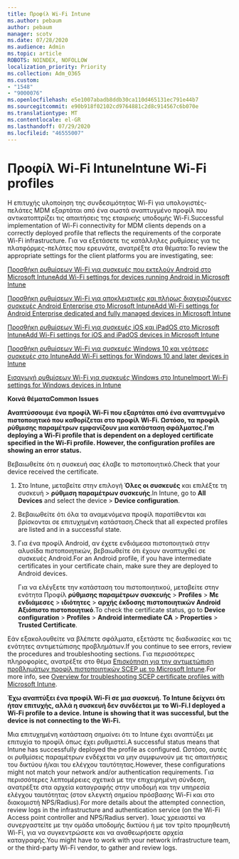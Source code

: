```yaml
---
title: Προφίλ Wi-Fi Intune
ms.author: pebaum
author: pebaum
manager: scotv
ms.date: 07/28/2020
ms.audience: Admin
ms.topic: article
ROBOTS: NOINDEX, NOFOLLOW
localization_priority: Priority
ms.collection: Adm_O365
ms.custom:
- "1548"
- "9000076"
ms.openlocfilehash: e5e1007abadb8ddb30ca110d465131ec791e44b7
ms.sourcegitcommit: e90b918f02102cd9764881c2d8c914567c6b070e
ms.translationtype: MT
ms.contentlocale: el-GR
ms.lasthandoff: 07/29/2020
ms.locfileid: "46555007"
---
```

# <a name="intune-wi-fi-profiles"></a><span data-ttu-id="89b4f-102">Προφίλ Wi-Fi Intune</span><span class="sxs-lookup"><span data-stu-id="89b4f-102">Intune Wi-Fi profiles</span></span>

<span data-ttu-id="89b4f-103">Η επιτυχής υλοποίηση της συνδεσιμότητας Wi-Fi για υπολογιστές-πελάτες MDM εξαρτάται από ένα σωστά αναπτυγμένο προφίλ που αντικατοπτρίζει τις απαιτήσεις της εταιρικής υποδομής Wi-Fi.</span><span class="sxs-lookup"><span data-stu-id="89b4f-103">Successful implementation of Wi-Fi connectivity for MDM clients depends on a correctly deployed profile that reflects the requirements of the corporate Wi-Fi infrastructure.</span></span> <span data-ttu-id="89b4f-104">Για να εξετάσετε τις κατάλληλες ρυθμίσεις για τις πλατφόρμες-πελάτες που ερευνάτε, ανατρέξτε στα θέματα:</span><span class="sxs-lookup"><span data-stu-id="89b4f-104">To review the appropriate settings for the client platforms you are investigating, see:</span></span> 

[<span data-ttu-id="89b4f-105">Προσθήκη ρυθμίσεων Wi-Fi για συσκευές που εκτελούν Android στο Microsoft Intune</span><span class="sxs-lookup"><span data-stu-id="89b4f-105">Add Wi-Fi settings for devices running Android in Microsoft Intune</span></span>](https://docs.microsoft.com/intune/wi-fi-settings-android)

[<span data-ttu-id="89b4f-106">Προσθήκη ρυθμίσεων Wi-Fi για αποκλειστικές και πλήρως διαχειριζόμενες συσκευές Android Enterprise στο Microsoft Intune</span><span class="sxs-lookup"><span data-stu-id="89b4f-106">Add Wi-Fi settings for Android Enterprise dedicated and fully managed devices in Microsoft Intune</span></span>](https://docs.microsoft.com/intune/wi-fi-settings-android-enterprise)

[<span data-ttu-id="89b4f-107">Προσθήκη ρυθμίσεων Wi-Fi για συσκευές iOS και iPadOS στο Microsoft Intune</span><span class="sxs-lookup"><span data-stu-id="89b4f-107">Add Wi-Fi settings for iOS and iPadOS devices in Microsoft Intune</span></span>](https://docs.microsoft.com/intune/wi-fi-settings-ios)

[<span data-ttu-id="89b4f-108">Προσθήκη ρυθμίσεων Wi-Fi για συσκευές Windows 10 και νεότερες συσκευές στο Intune</span><span class="sxs-lookup"><span data-stu-id="89b4f-108">Add Wi-Fi settings for Windows 10 and later devices in Intune</span></span>](https://docs.microsoft.com/intune/wi-fi-settings-windows)

[<span data-ttu-id="89b4f-109">Εισαγωγή ρυθμίσεων Wi-Fi για συσκευές Windows στο Intune</span><span class="sxs-lookup"><span data-stu-id="89b4f-109">Import Wi-Fi settings for Windows devices in Intune</span></span>](https://docs.microsoft.com/intune/wi-fi-settings-import-windows-8-1)

<span data-ttu-id="89b4f-110">**Κοινά θέματα**</span><span class="sxs-lookup"><span data-stu-id="89b4f-110">**Common Issues**</span></span>

<span data-ttu-id="89b4f-111">**Αναπτύσσουμε ένα προφίλ Wi-Fi που εξαρτάται από ένα αναπτυγμένο πιστοποιητικό που καθορίζεται στο προφίλ Wi-Fi. Ωστόσο, τα προφίλ ρύθμισης παραμέτρων εμφανίζουν μια κατάσταση σφάλματος.**</span><span class="sxs-lookup"><span data-stu-id="89b4f-111">**I'm deploying a Wi-Fi profile that is dependent on a deployed certificate specified in the Wi-Fi profile. However, the configuration profiles are showing an error status.**</span></span>

<span data-ttu-id="89b4f-112">Βεβαιωθείτε ότι η συσκευή σας έλαβε το πιστοποιητικό.</span><span class="sxs-lookup"><span data-stu-id="89b4f-112">Check that your device received the certificate.</span></span>

1. <span data-ttu-id="89b4f-113">Στο Intune, μεταβείτε στην επιλογή **Όλες οι συσκευές** και επιλέξτε τη συσκευή > **ρύθμιση παραμέτρων συσκευής**.</span><span class="sxs-lookup"><span data-stu-id="89b4f-113">In Intune, go to **All Devices** and select the device > **Device configuration**.</span></span>

2. <span data-ttu-id="89b4f-114">Βεβαιωθείτε ότι όλα τα αναμενόμενα προφίλ παρατίθενται και βρίσκονται σε επιτυχημένη κατάσταση.</span><span class="sxs-lookup"><span data-stu-id="89b4f-114">Check that all expected profiles are listed and in a successful state.</span></span>

3. <span data-ttu-id="89b4f-115">Για ένα προφίλ Android, αν έχετε ενδιάμεσα πιστοποιητικά στην αλυσίδα πιστοποιητικών, βεβαιωθείτε ότι έχουν αναπτυχθεί σε συσκευές Android.</span><span class="sxs-lookup"><span data-stu-id="89b4f-115">For an Android profile, if you have intermediate certificates in your certificate chain, make sure they are deployed to Android devices.</span></span>

    <span data-ttu-id="89b4f-116">Για να ελέγξετε την κατάσταση του πιστοποιητικού, μεταβείτε στην ενότητα Προφίλ **ρύθμισης παραμέτρων συσκευής**  >  **Profiles**  >  **Με ενδιάμεσες**  >  **ιδιότητες**  >  **αρχής έκδοσης πιστοποιητικών Android Αξιόπιστο πιστοποιητικό**.</span><span class="sxs-lookup"><span data-stu-id="89b4f-116">To check the certificate status, go to **Device configuration** > **Profiles** > **Android intermediate CA** > **Properties** > **Trusted Certificate**.</span></span>

<span data-ttu-id="89b4f-117">Εάν εξακολουθείτε να βλέπετε σφάλματα, εξετάστε τις διαδικασίες και τις ενότητες αντιμετώπισης προβλημάτων.</span><span class="sxs-lookup"><span data-stu-id="89b4f-117">If you continue to see errors, review the procedures and troubleshooting sections.</span></span> <span data-ttu-id="89b4f-118">Για περισσότερες πληροφορίες, ανατρέξτε στο θέμα [Επισκόπηση για την αντιμετώπιση προβλημάτων προφίλ πιστοποιητικών SCEP με το Microsoft Intune](https://support.microsoft.com/help/4457481/troubleshooting-scep-certificate-profile-deployment-in-intune).</span><span class="sxs-lookup"><span data-stu-id="89b4f-118">For more info, see [Overview for troubleshooting SCEP certificate profiles with Microsoft Intune](https://support.microsoft.com/help/4457481/troubleshooting-scep-certificate-profile-deployment-in-intune).</span></span>

<span data-ttu-id="89b4f-119">**Έχω αναπτύξει ένα προφίλ Wi-Fi σε μια συσκευή. Το Intune δείχνει ότι ήταν επιτυχής, αλλά η συσκευή δεν συνδέεται με το Wi-Fi.**</span><span class="sxs-lookup"><span data-stu-id="89b4f-119">**I deployed a Wi-Fi profile to a device. Intune is showing that it was successful, but the device is not connecting to the Wi-Fi.**</span></span>

<span data-ttu-id="89b4f-120">Μια επιτυχημένη κατάσταση σημαίνει ότι το Intune έχει αναπτύξει με επιτυχία το προφίλ όπως έχει ρυθμιστεί.</span><span class="sxs-lookup"><span data-stu-id="89b4f-120">A successful status means that Intune has successfully deployed the profile as configured.</span></span> <span data-ttu-id="89b4f-121">Ωστόσο, αυτές οι ρυθμίσεις παραμέτρων ενδέχεται να μην συμφωνούν με τις απαιτήσεις του δικτύου ή/και του ελέγχου ταυτότητας.</span><span class="sxs-lookup"><span data-stu-id="89b4f-121">However, these configurations might not match your network and/or authentication requirements.</span></span> <span data-ttu-id="89b4f-122">Για περισσότερες λεπτομέρειες σχετικά με την επιχειρημένη σύνδεση, ανατρέξτε στα αρχεία καταγραφής στην υποδομή και την υπηρεσία ελέγχου ταυτότητας (στον ελεγκτή σημείου πρόσβασης Wi-Fi και στο διακομιστή NPS/Radius).</span><span class="sxs-lookup"><span data-stu-id="89b4f-122">For more details about the attempted connection, review logs in the infrastructure and authentication service (on the Wi-Fi Access point controller and NPS/Radius server).</span></span> <span data-ttu-id="89b4f-123">Ίσως χρειαστεί να συνεργαστείτε με την ομάδα υποδομής δικτύου ή με τον τρίτο προμηθευτή Wi-Fi, για να συγκεντρώσετε και να αναθεωρήσετε αρχεία καταγραφής.</span><span class="sxs-lookup"><span data-stu-id="89b4f-123">You might have to work with your network infrastructure team, or the third-party Wi-Fi vendor, to gather and review logs.</span></span>